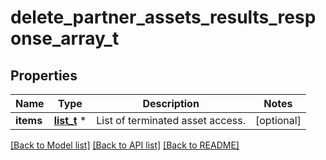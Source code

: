 # delete_partner_assets_results_response_array_t

## Properties
Name | Type | Description | Notes
------------ | ------------- | ------------- | -------------
**items** | [**list_t**](delete_partner_assets_result.md) \* | List of terminated asset access. | [optional] 

[[Back to Model list]](../README.md#documentation-for-models) [[Back to API list]](../README.md#documentation-for-api-endpoints) [[Back to README]](../README.md)


